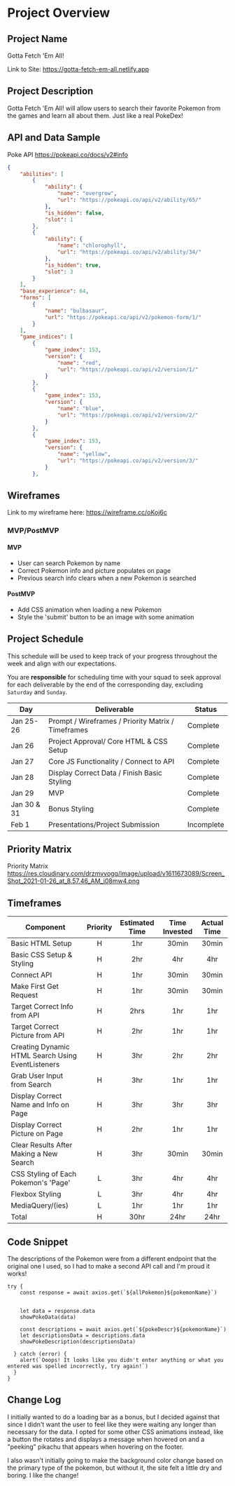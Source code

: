 # Project Overview

## Project Name
Gotta Fetch 'Em All!

Link to Site: https://gotta-fetch-em-all.netlify.app

## Project Description
Gotta Fetch 'Em All! will allow users to search their favorite Pokemon from the games and learn all about them. Just like a real PokeDex!

## API and Data Sample

Poke API https://pokeapi.co/docs/v2#info

```json
{
    "abilities": [
        {
            "ability": {
                "name": "overgrow",
                "url": "https://pokeapi.co/api/v2/ability/65/"
            },
            "is_hidden": false,
            "slot": 1
        },
        {
            "ability": {
                "name": "chlorophyll",
                "url": "https://pokeapi.co/api/v2/ability/34/"
            },
            "is_hidden": true,
            "slot": 3
        }
    ],
    "base_experience": 64,
    "forms": [
        {
            "name": "bulbasaur",
            "url": "https://pokeapi.co/api/v2/pokemon-form/1/"
        }
    ],
    "game_indices": [
        {
            "game_index": 153,
            "version": {
                "name": "red",
                "url": "https://pokeapi.co/api/v2/version/1/"
            }
        },
        {
            "game_index": 153,
            "version": {
                "name": "blue",
                "url": "https://pokeapi.co/api/v2/version/2/"
            }
        },
        {
            "game_index": 153,
            "version": {
                "name": "yellow",
                "url": "https://pokeapi.co/api/v2/version/3/"
            }
        },
```

## Wireframes

Link to my wireframe here: https://wireframe.cc/oKoj6c

### MVP/PostMVP

#### MVP 

- User can search Pokemon by name
- Correct Pokemon info and picture populates on page
- Previous search info clears when a new Pokemon is searched

#### PostMVP  

- Add CSS animation when loading a new Pokemon
- Style the 'submit' button to be an image with some animation

## Project Schedule

This schedule will be used to keep track of your progress throughout the week and align with our expectations.  

You are **responsible** for scheduling time with your squad to seek approval for each deliverable by the end of the corresponding day, excluding `Saturday` and `Sunday`.

|  Day | Deliverable | Status
|---|---| ---|
|Jan 25-26| Prompt / Wireframes / Priority Matrix / Timeframes | Complete
|Jan 26| Project Approval/ Core HTML & CSS Setup | Complete
|Jan 27| Core JS Functionality / Connect to API  | Complete
|Jan 28| Display Correct Data / Finish Basic Styling | Complete
|Jan 29| MVP | Complete
|Jan 30 & 31| Bonus Styling | Complete
|Feb 1| Presentations/Project Submission | Incomplete

## Priority Matrix

Priority Matrix https://res.cloudinary.com/drzmvvogq/image/upload/v1611673089/Screen_Shot_2021-01-26_at_8.57.46_AM_i08mw4.png

## Timeframes


| Component | Priority | Estimated Time | Time Invested | Actual Time |
| --- | :---: |  :---: | :---: | :---: |
| Basic HTML Setup | H | 1hr| 30min | 30min |
| Basic CSS Setup & Styling | H | 2hr| 4hr| 4hr |
| Connect API| H | 1hr| 30min | 30min |
| Make First Get Request| H | 1hr| 30min | 30min |
| Target Correct Info from API | H | 2hrs| 1hr | 1hr |
| Target Correct Picture from API | H | 2hr| 1hr | 1hr|
| Creating Dynamic HTML Search Using EventListeners  | H | 3hr| 2hr| 2hr |
| Grab User Input from Search | H | 3hr| 1hr | 1hr |
| Display Correct Name and Info on Page| H | 3hr| 3hr | 3hr |
| Display Correct Picture on Page| H | 2hr| 1hr | 1hr |
| Clear Results After Making a New Search | H | 3hr| 30min | 30min |
| CSS Styling of Each Pokemon's 'Page' | L | 3hr| 4hr | 4hr |
| Flexbox Styling | L | 3hr| 4hr | 4hr |
| MediaQuery/(ies) | L | 1hr| 1hr | 1hr |
| Total | H | 30hr| 24hr | 24hr |

## Code Snippet

The descriptions of the Pokemon were from a different endpoint that the original one I used, so I had to make a second API call and I'm proud it works! 

```
try {
    const response = await axios.get(`${allPokemon}${pokemonName}`)
    

    let data = response.data
    showPokeData(data)

    const descriptions = await axios.get(`${pokeDescr}${pokemonName}`)
    let descriptionsData = descriptions.data
    showPokeDescription(descriptionsData)

  } catch (error) {
    alert(`Ooops! It looks like you didn't enter anything or what you entered was spelled incorrectly, try again!`)
  }
}
```

## Change Log 
I initially wanted to do a loading bar as a bonus, but I decided against that since I didn't want the user to feel like they were waiting any longer than necessary for the data. I opted for some other CSS animations instead, like a button the rotates and displays a message when hovered on and a "peeking" pikachu that appears when hovering on the footer. 

I also wasn't initially going to make the background color change based on the primary type of the pokemon, but without it, the site felt a little dry and boring. I like the change!  

